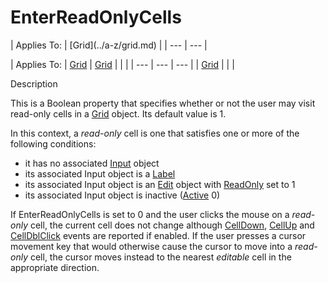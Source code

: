 




<h1 class="heading"><span class="name">EnterReadOnlyCells</span></h1>
| Applies To: | [Grid](../a-z/grid.md) |
| --- | ---  |

| Applies To: | [Grid](../a-z/grid.md) | [Grid](../a-z/grid.md) |  |  |
| --- | --- | ---  |
| [Grid](../a-z/grid.md) |  |  |


Description


This is a Boolean property that specifies whether or not the user may visit read-only cells in a [Grid](../a-z/grid.md) object. Its default value is 1.


In this context, a *read-only* cell is one that satisfies one or more of the following conditions:

- it has no associated [Input](../a-z/input.md) object
- its associated Input object is a [Label](../a-z/label.md)
- its associated Input object is an [Edit](../a-z/edit.md) object with [ReadOnly](../a-z/readonly.md) set to 1
- its associated Input object is inactive ([Active](../a-z/active.md) 0)

If EnterReadOnlyCells is set to 0 and the user clicks the mouse on a *read-only* cell, the current cell does not change although [CellDown](../a-z/celldown.md), [CellUp](../a-z/cellup.md) and [CellDblClick](../a-z/celldblclick.md) events are reported if enabled. If the user presses a cursor movement key that would otherwise cause the cursor to move into a *read-only* cell, the cursor moves instead to the nearest *editable* cell in the appropriate direction.



